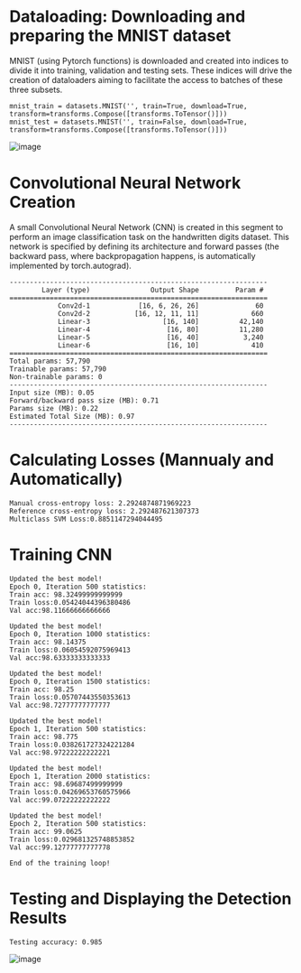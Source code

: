 # Dataloading: Downloading and preparing the MNIST dataset

MNIST (using Pytorch functions) is downloaded and created into indices to divide it into training, validation and testing sets. These indices will drive the creation of dataloaders aiming to facilitate the access to batches of these three subsets.

```
mnist_train = datasets.MNIST('', train=True, download=True, transform=transforms.Compose([transforms.ToTensor()]))
mnist_test = datasets.MNIST('', train=False, download=True, transform=transforms.Compose([transforms.ToTensor()])) 
```

![image](https://user-images.githubusercontent.com/76612427/115478521-31d77880-a1fb-11eb-9c20-2d73c1ec16c1.png)

# Convolutional Neural Network Creation

A small Convolutional Neural Network (CNN) is created in this segment to perform an image classification task on the handwritten digits dataset. This network is specified by defining its architecture and forward passes (the backward pass, where backpropagation happens, is automatically implemented by torch.autograd).

```
----------------------------------------------------------------
        Layer (type)               Output Shape         Param #
================================================================
            Conv2d-1            [16, 6, 26, 26]              60
            Conv2d-2           [16, 12, 11, 11]             660
            Linear-3                  [16, 140]          42,140
            Linear-4                   [16, 80]          11,280
            Linear-5                   [16, 40]           3,240
            Linear-6                   [16, 10]             410
================================================================
Total params: 57,790
Trainable params: 57,790
Non-trainable params: 0
----------------------------------------------------------------
Input size (MB): 0.05
Forward/backward pass size (MB): 0.71
Params size (MB): 0.22
Estimated Total Size (MB): 0.97
----------------------------------------------------------------
```
# Calculating Losses (Mannualy and Automatically)

```
Manual cross-entropy loss: 2.2924874871969223
Reference cross-entropy loss: 2.292487621307373
Multiclass SVM Loss:0.8851147294044495
```

# Training CNN
```
Updated the best model!
Epoch 0, Iteration 500 statistics:
Train acc: 98.32499999999999
Train loss:0.05424044396380486
Val acc:98.11666666666666

Updated the best model!
Epoch 0, Iteration 1000 statistics:
Train acc: 98.14375
Train loss:0.06054592075969413
Val acc:98.63333333333333

Updated the best model!
Epoch 0, Iteration 1500 statistics:
Train acc: 98.25
Train loss:0.05707443550353613
Val acc:98.72777777777777

Updated the best model!
Epoch 1, Iteration 500 statistics:
Train acc: 98.775
Train loss:0.038261727324221284
Val acc:98.97222222222221

Updated the best model!
Epoch 1, Iteration 2000 statistics:
Train acc: 98.69687499999999
Train loss:0.04269653760575966
Val acc:99.07222222222222

Updated the best model!
Epoch 2, Iteration 500 statistics:
Train acc: 99.0625
Train loss:0.029681325748853852
Val acc:99.12777777777778

End of the training loop!
```
# Testing and Displaying the Detection Results
```
Testing accuracy: 0.985
```
![image](https://user-images.githubusercontent.com/76612427/115478707-8e3a9800-a1fb-11eb-9f8e-5270052bde7d.png)

